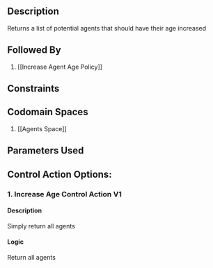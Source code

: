 ## Description

Returns a list of potential agents that should have their age increased
## Followed By
1. [[Increase Agent Age Policy]]

## Constraints
## Codomain Spaces
1. [[Agents Space]]

## Parameters Used

## Control Action Options:
### 1. Increase Age Control Action V1
#### Description
Simply return all agents
#### Logic
Return all agents

